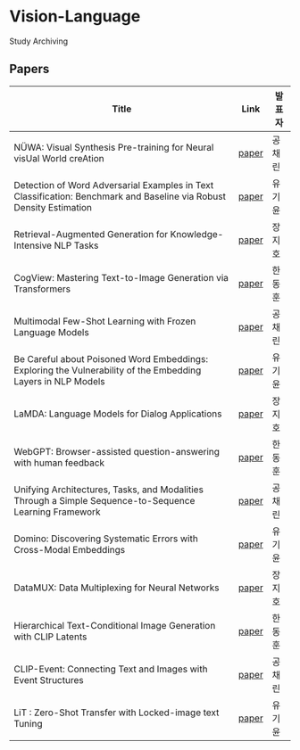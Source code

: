 # Vision-Language
Study Archiving

## Papers


Title | Link | 발표자
-- | ----- | ----------
NÜWA: Visual Synthesis Pre-training for Neural visUal World creAtion | [paper](https://arxiv.org/abs/2111.12417) | 공채린
Detection of Word Adversarial Examples in Text Classification: Benchmark and Baseline via Robust Density Estimation | [paper](https://arxiv.org/abs/2203.01677) | 유기윤
Retrieval-Augmented Generation for Knowledge-Intensive NLP Tasks | [paper](https://arxiv.org/abs/2005.11401) | 장지호
CogView: Mastering Text-to-Image Generation via Transformers | [paper](https://arxiv.org/abs/2105.13290) | 한동훈
Multimodal Few-Shot Learning with Frozen Language Models | [paper](https://arxiv.org/abs/2106.13884) | 공채린
Be Careful about Poisoned Word Embeddings: Exploring the Vulnerability of the Embedding Layers in NLP Models | [paper](https://aclanthology.org/2021.naacl-main.165/) | 유기윤
LaMDA: Language Models for Dialog Applications | [paper](https://arxiv.org/abs/2201.08239) | 장지호
WebGPT: Browser-assisted question-answering with human feedback | [paper](https://arxiv.org/abs/2112.09332) | 한동훈
Unifying Architectures, Tasks, and Modalities Through a Simple Sequence-to-Sequence Learning Framework | [paper](https://arxiv.org/abs/2202.03052) | 공채린
Domino: Discovering Systematic Errors with Cross-Modal Embeddings | [paper](https://openreview.net/forum?id=FPCMqjI0jXN) | 유기윤
DataMUX: Data Multiplexing for Neural Networks | [paper](https://arxiv.org/abs/2202.09318) | 장지호
Hierarchical Text-Conditional Image Generation with CLIP Latents | [paper](https://arxiv.org/abs/2204.06125) | 한동훈
CLIP-Event: Connecting Text and Images with Event Structures | [paper](https://arxiv.org/abs/2201.05078) | 공채린
LiT : Zero-Shot Transfer with Locked-image text Tuning | [paper](https://arxiv.org/abs/2111.07991) | 유기윤
